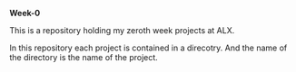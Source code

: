 **Week-0**

This is a repository holding my zeroth week projects at ALX.

In this repository each project is contained in a direcotry. And the name of the directory is the name of the project.

